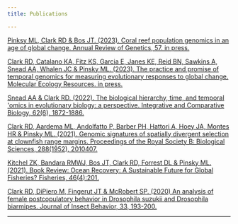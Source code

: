 ```yaml
---
title: Publications

---
```

[Pinksy ML, Clark RD & Bos JT. (2023). Coral reef population genomics in an age of global change. Annual Review of Genetics, 57. in press.](https://www-annualreviews-org.ezproxy2.library.drexel.edu/doi/10.1146/annurev-genet-022123-102748)

[Clark RD, Catalano KA, Fitz KS, Garcia E, Janes KE, Reid BN, Sawkins A, Snead AA, Whalen JC & Pinsky ML. (2023). The practice and promise of temporal genomics for measuring evolutionary responses to global change. Molecular Ecology Resources. in press.](https://onlinelibrary.wiley.com/doi/pdf/10.1111/1755-0998.13789)

[Snead AA & Clark RD. (2022). The biological hierarchy, time, and temporal 'omics in evolutionary biology: a perspective. Integrative and Comparative Biology, 62(6), 1872-1886.](https://academic.oup.com/icb/article/62/6/1872/6691691)

[Clark RD, Aardema ML, Andolfatto P, Barber PH, Hattori A, Hoey JA, Montes HR & Pinsky ML. (2021). Genomic signatures of spatially divergent selection at clownfish range margins. Proceedings of the Royal Society B: Biological Sciences, 288(1952), 2010407.](https://royalsocietypublishing.org/doi/full/10.1098/rspb.2021.0407)

[Kitchel ZK, Bandara RMWJ, Bos JT, Clark RD, Forrest DL & Pinsky ML. (2021). Book Review: Ocean Recovery: A Sustainable Future for Global Fisheries? Fisheries, 46(4):201.](https://doi.org/10.1002/fsh.10580)

[Clark RD, DiPiero M, Fingerut JT & McRobert SP. (2020) An analysis of female postcopulatory behavior in Drosophila suzukii and Drosophila biarmipes. Journal of Insect Behavior, 33, 193-200.](https://link.springer.com/article/10.1007/s10905-020-09761-x)

---

